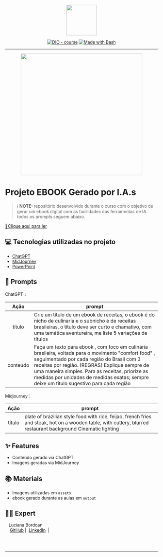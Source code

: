<p align="center">
    <img width="100" src=".github/assets/banner.png">
</p>


<p align="center">
<a href="https://dio.me/"><img src="https://img.shields.io/badge/DIO-Course-28DA77?logo=youtube" alt="DIO - course"></a>
<a href="https://www.gnu.org/software/bash/" title="Go to Bash homepage"><img src="https://img.shields.io/badge/Prompt-Project-blue?logo=gnu-bash&amp;logoColor=white" alt="Made with Bash"></a></p>

-------


<p align="center">
<img 
    src="./assets/cover.png"
    width="400"  
/>
</p>

# Projeto EBOOK Gerado por I.A.s


 > ℹ️ **NOTE:** repositório desenvolvido durante o curso com o objetivo de gerar um ebook digital com as facilidades das ferramentas de IA. todos os prompts
seguem abaixo.

<a href="https://github.com/felipeAguiarCode/prompts-recipe-to-create-a-ebook/blob/main/output/ebook%20-%20css%20jedi%20output.pdf" title="View PDF now"> 📕Clique aqui para ler</a>

## 💻 Tecnologias utilizadas no projeto

- [ChatGPT](https://chat.openai.com/) 
- [MidJourney](https://www.midjourney.com/app/)
- [PowerPoint](https://www.microsoft.com/en/microsoft-365/powerpoint)

## 🧠 Prompts


ChatGPT：

|   Ação   | prompt                                                                                                                                                                                                                                                                         |
| :------: | ------------------------------------------------------------------------------------------------------------------------------------------------------------------------------------------------------------------------------------------------------------------------------ |
|  título  | Crie um título de um ebook de receitas, o ebook é do nicho de culinaria e o subnicho é de receitas brasileiras, o título deve ser curto e chamativo, com uma temática aventureira, me liste 5 variações de títulos                   |
| conteúdo | Faça um texto para ebook , com foco em culinária brasileira, voltada para o movimento "comfort food" , seguimentado por cada região do Brasil com 3 receitas por região. {REGRAS} Explique sempre de uma maneira simples.  Para as receitas, priorize as medidas por unidades de medidas exatas; sempre deixe um título sugestivo para cada região |


Midjourney：

|  Ação  | prompt                                                                                 |
| :----: | -------------------------------------------------------------------------------------- |
| título | plate of brazilian style food with rice, feijao, french fries and steak, hot on a wooden table, with cutlery, blurred restaurant background Cinematic lighting |

## ✨ Features

- Conteúdo gerado via ChatGPT
- Imagens geradas via MidJourney

## 📚 Materiais

- Imagens utilizadas em `assets`
- ebook gerado durante as aulas em `output`

## 👨‍💻 Expert

<p>
    <p>&nbsp&nbsp&nbspLuciana Bordoan<br>
    &nbsp&nbsp&nbsp
    <a href="https://github.com/lbordoan">
    GitHub</a>&nbsp;|&nbsp;
    <a href= "https://www.linkedin.com/in/luciana-bordoan-0931b013a/">LinkedIn</a>
&nbsp;|&nbsp;
  
</p>
<br/><br/>
<p>

---

